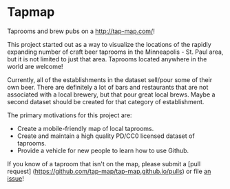 Tapmap
==========

Taprooms and brew pubs on a http://tap-map.com/!

This project started out as a way to visualize the locations of the rapidly expanding number of craft beer taprooms in the Minneapolis - St. Paul area, but it is not limited to just that area.  Taprooms located anywhere in the world are welcome!

Currently, all of the establishments in the dataset sell/pour some of their own beer.  There are definitely a lot of bars and restaurants that are not associated with a local brewery, but that pour great local brews.  Maybe a second dataset should be created for that category of establishment.  

The primary motivations for this project are:
 -    Create a mobile-friendly map of local taprooms.
 -    Create and maintain a high quality PD/CC0 licensed dataset of taprooms.
 -    Provide a vehicle for new people to learn how to use Github.


 If you know of a taproom that isn't on the map, please submit a [pull request] (https://github.com/tap-map/tap-map.github.io/pulls) or file [an issue](https://github.com/tap-map/tap-map.github.io/issues)!
